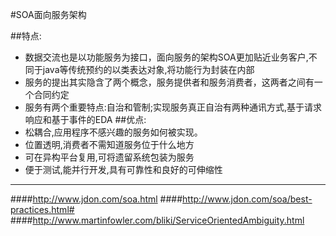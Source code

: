 #SOA面向服务架构

##特点:
  * 数据交流也是以功能服务为接口，面向服务的架构SOA更加贴近业务客户,不同于java等传统预约的以类表达对象,将功能行为封装在内部
  * 服务的提出其实隐含了两个概念，服务提供者和服务消费者，这两者之间有一个合同约定
  * 服务有两个重要特点:自治和管制;实现服务真正自治有两种通讯方式,基于请求响应和基于事件的EDA
##优点:
  * 松耦合,应用程序不感兴趣的服务如何被实现。
  * 位置透明,消费者不需知道服务位于什么地方
  * 可在异构平台复用,可将遗留系统包装为服务
  * 便于测试,能并行开发,具有可靠性和良好的可伸缩性
  
***

####http://www.jdon.com/soa.html
####http://www.jdon.com/soa/best-practices.html#
####http://www.martinfowler.com/bliki/ServiceOrientedAmbiguity.html

 